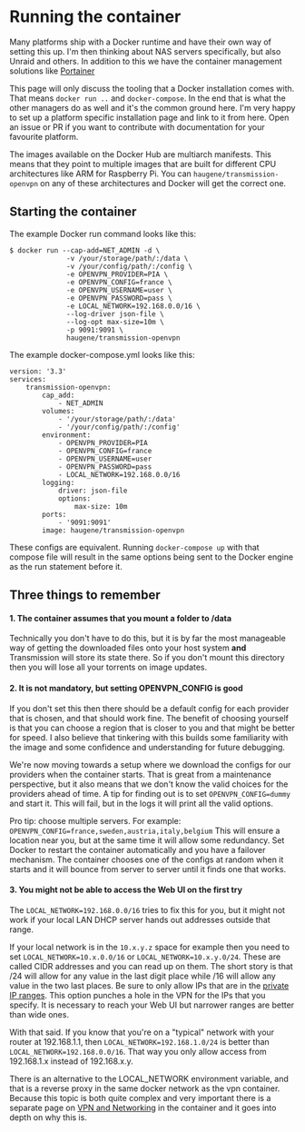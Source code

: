 # Running the container

Many platforms ship with a Docker runtime and have their own way of setting this up.
I'm then thinking about NAS servers specifically, but also Unraid and others. In addition to this we have
the container management solutions like [Portainer](https://www.portainer.io/)

This page will only discuss the tooling that a Docker installation comes with. That means `docker run ..`
and `docker-compose`. In the end that is what the other managers do as well and it's the common ground here.
I'm very happy to set up a platform specific installation page and link to it from here.
Open an issue or PR if you want to contribute with documentation for your favourite platform.


The images available on the Docker Hub are multiarch manifests. This means that they point to multiple images
that are built for different CPU architectures like ARM for Raspberry Pi. You can `haugene/transmission-openvpn`
on any of these architectures and Docker will get the correct one.

## Starting the container

The example Docker run command looks like this:

```
$ docker run --cap-add=NET_ADMIN -d \
              -v /your/storage/path/:/data \
              -v /your/config/path/:/config \
              -e OPENVPN_PROVIDER=PIA \
              -e OPENVPN_CONFIG=france \
              -e OPENVPN_USERNAME=user \
              -e OPENVPN_PASSWORD=pass \
              -e LOCAL_NETWORK=192.168.0.0/16 \
              --log-driver json-file \
              --log-opt max-size=10m \
              -p 9091:9091 \
              haugene/transmission-openvpn
```

The example docker-compose.yml looks like this:

```
version: '3.3'
services:
    transmission-openvpn:
        cap_add:
            - NET_ADMIN
        volumes:
            - '/your/storage/path/:/data'
            - '/your/config/path/:/config'
        environment:
            - OPENVPN_PROVIDER=PIA
            - OPENVPN_CONFIG=france
            - OPENVPN_USERNAME=user
            - OPENVPN_PASSWORD=pass
            - LOCAL_NETWORK=192.168.0.0/16
        logging:
            driver: json-file
            options:
                max-size: 10m
        ports:
            - '9091:9091'
        image: haugene/transmission-openvpn
```

These configs are equivalent. Running `docker-compose up` with that compose file will result in
the same options being sent to the Docker engine as the run statement before it.

## Three things to remember

#### 1. The container assumes that you mount a folder to /data

Technically you don't have to do this, but it is by far the most manageable way of getting
the downloaded files onto your host system **and** Transmission will store its state there.
So if you don't mount this directory then you will lose all your torrents on image updates.

#### 2. It is not mandatory, but setting OPENVPN_CONFIG is good

If you don't set this then there should be a default config for each provider that is chosen, and that should work fine.
The benefit of choosing yourself is that you can choose a region that is closer to you and that might be better for speed.
I also believe that tinkering with this builds some familiarity with the image and some confidence and understanding for future debugging.

We're now moving towards a setup where we download the configs for our providers when the container starts.
That is great from a maintenance perspective, but it also means that we don't know the valid choices for the providers ahead of time.
A tip for finding out is to set `OPENVPN_CONFIG=dummy` and start it. This will fail, but in the logs it will print all the valid options.

Pro tip: choose multiple servers. For example: `OPENVPN_CONFIG=france,sweden,austria,italy,belgium`
This will ensure a location near you, but at the same time it will allow some redundancy. Set Docker to restart the container
automatically and you have a failover mechanism. The container chooses one of the configs at random when it starts and it will bounce
from server to server until it finds one that works.

#### 3. You might not be able to access the Web UI on the first try

The `LOCAL_NETWORK=192.168.0.0/16` tries to fix this for you, but it might not work if your local LAN DHCP server hands out addresses outside that range.

If your local network is in the `10.x.y.z` space for example then you need to set `LOCAL_NETWORK=10.x.0.0/16` or `LOCAL_NETWORK=10.x.y.0/24`.
These are called CIDR addresses and you can read up on them. The short story is that /24 will allow for any value in the last digit place
while /16 will allow any value in the two last places. Be sure to only allow IPs that are in the [private IP ranges](https://en.wikipedia.org/wiki/Private_network).
This option punches a hole in the VPN for the IPs that you specify. It is necessary to reach your Web UI but narrower ranges are better than wide ones.

With that said. If you know that you're on a "typical" network with your router at 192.168.1.1, then `LOCAL_NETWORK=192.168.1.0/24` is better than `LOCAL_NETWORK=192.168.0.0/16`. That way you only allow access from 192.168.1.x instead of 192.168.x.y.

There is an alternative to the LOCAL_NETWORK environment variable, and that is a reverse proxy in the same docker network as the vpn container.
Because this topic is both quite complex and very important there is a separate page on [VPN and Networking](vpn-networking.md) in the container and it goes into depth on why this is.
